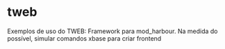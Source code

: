 # tweb
Exemplos de uso do TWEB: Framework para mod_harbour. Na medida do possível, simular comandos xbase para criar frontend
